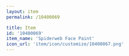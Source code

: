 ```yaml
---
layout: item
permalink: /10400069

title: Item
id: '10400069'
item_name: 'Spiderweb Face Paint'
icon_url: 'item/icon/customize/10400067.png'
---
```

